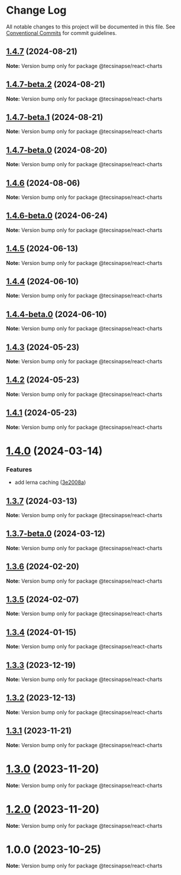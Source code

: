 # Change Log

All notable changes to this project will be documented in this file.
See [Conventional Commits](https://conventionalcommits.org) for commit guidelines.

## [1.4.7](https://github.com/tecsinapse/design-system/compare/@tecsinapse/react-charts@1.4.7-beta.2...@tecsinapse/react-charts@1.4.7) (2024-08-21)

**Note:** Version bump only for package @tecsinapse/react-charts

## [1.4.7-beta.2](https://github.com/tecsinapse/design-system/compare/@tecsinapse/react-charts@1.4.7-beta.1...@tecsinapse/react-charts@1.4.7-beta.2) (2024-08-21)

**Note:** Version bump only for package @tecsinapse/react-charts

## [1.4.7-beta.1](https://github.com/tecsinapse/design-system/compare/@tecsinapse/react-charts@1.4.7-beta.0...@tecsinapse/react-charts@1.4.7-beta.1) (2024-08-21)

**Note:** Version bump only for package @tecsinapse/react-charts

## [1.4.7-beta.0](https://github.com/tecsinapse/design-system/compare/@tecsinapse/react-charts@1.4.6...@tecsinapse/react-charts@1.4.7-beta.0) (2024-08-20)

**Note:** Version bump only for package @tecsinapse/react-charts

## [1.4.6](https://github.com/tecsinapse/design-system/compare/@tecsinapse/react-charts@1.4.6-beta.0...@tecsinapse/react-charts@1.4.6) (2024-08-06)

**Note:** Version bump only for package @tecsinapse/react-charts

## [1.4.6-beta.0](https://github.com/tecsinapse/design-system/compare/@tecsinapse/react-charts@1.4.5...@tecsinapse/react-charts@1.4.6-beta.0) (2024-06-24)

**Note:** Version bump only for package @tecsinapse/react-charts

## [1.4.5](https://github.com/tecsinapse/design-system/compare/@tecsinapse/react-charts@1.4.4...@tecsinapse/react-charts@1.4.5) (2024-06-13)

**Note:** Version bump only for package @tecsinapse/react-charts

## [1.4.4](https://github.com/tecsinapse/design-system/compare/@tecsinapse/react-charts@1.4.4-beta.0...@tecsinapse/react-charts@1.4.4) (2024-06-10)

**Note:** Version bump only for package @tecsinapse/react-charts

## [1.4.4-beta.0](https://github.com/tecsinapse/design-system/compare/@tecsinapse/react-charts@1.4.1-beta.0...@tecsinapse/react-charts@1.4.4-beta.0) (2024-06-10)

**Note:** Version bump only for package @tecsinapse/react-charts

## [1.4.3](https://github.com/tecsinapse/design-system/compare/@tecsinapse/react-charts@1.4.2...@tecsinapse/react-charts@1.4.3) (2024-05-23)

**Note:** Version bump only for package @tecsinapse/react-charts

## [1.4.2](https://github.com/tecsinapse/design-system/compare/@tecsinapse/react-charts@1.4.1...@tecsinapse/react-charts@1.4.2) (2024-05-23)

**Note:** Version bump only for package @tecsinapse/react-charts

## [1.4.1](https://github.com/tecsinapse/design-system/compare/@tecsinapse/react-charts@1.4.0...@tecsinapse/react-charts@1.4.1) (2024-05-23)

**Note:** Version bump only for package @tecsinapse/react-charts

# [1.4.0](https://github.com/tecsinapse/design-system/compare/@tecsinapse/react-charts@1.3.7...@tecsinapse/react-charts@1.4.0) (2024-03-14)

### Features

- add lerna caching ([3e2008a](https://github.com/tecsinapse/design-system/commit/3e2008a403749d14dd1c1ec6e4136d25bddb44ce))

## [1.3.7](https://github.com/tecsinapse/design-system/compare/@tecsinapse/react-charts@1.3.7-beta.0...@tecsinapse/react-charts@1.3.7) (2024-03-13)

**Note:** Version bump only for package @tecsinapse/react-charts

## [1.3.7-beta.0](https://github.com/tecsinapse/design-system/compare/@tecsinapse/react-charts@1.3.6...@tecsinapse/react-charts@1.3.7-beta.0) (2024-03-12)

**Note:** Version bump only for package @tecsinapse/react-charts

## [1.3.6](https://github.com/tecsinapse/design-system/compare/@tecsinapse/react-charts@1.3.5...@tecsinapse/react-charts@1.3.6) (2024-02-20)

**Note:** Version bump only for package @tecsinapse/react-charts

## [1.3.5](https://github.com/tecsinapse/design-system/compare/@tecsinapse/react-charts@1.3.3...@tecsinapse/react-charts@1.3.5) (2024-02-07)

**Note:** Version bump only for package @tecsinapse/react-charts

## [1.3.4](https://github.com/tecsinapse/design-system/compare/@tecsinapse/react-charts@1.3.2...@tecsinapse/react-charts@1.3.4) (2024-01-15)

**Note:** Version bump only for package @tecsinapse/react-charts

## [1.3.3](https://github.com/tecsinapse/design-system/compare/@tecsinapse/react-charts@1.3.1...@tecsinapse/react-charts@1.3.3) (2023-12-19)

**Note:** Version bump only for package @tecsinapse/react-charts

## [1.3.2](https://github.com/tecsinapse/design-system/compare/@tecsinapse/react-charts@1.3.1...@tecsinapse/react-charts@1.3.2) (2023-12-13)

**Note:** Version bump only for package @tecsinapse/react-charts

## [1.3.1](https://github.com/tecsinapse/design-system/compare/@tecsinapse/react-charts@1.3.0...@tecsinapse/react-charts@1.3.1) (2023-11-21)

**Note:** Version bump only for package @tecsinapse/react-charts

# [1.3.0](https://github.com/tecsinapse/design-system/compare/@tecsinapse/react-charts@1.2.0...@tecsinapse/react-charts@1.3.0) (2023-11-20)

**Note:** Version bump only for package @tecsinapse/react-charts

# [1.2.0](https://github.com/tecsinapse/design-system/compare/@tecsinapse/react-charts@1.1.0...@tecsinapse/react-charts@1.2.0) (2023-11-20)

**Note:** Version bump only for package @tecsinapse/react-charts

# 1.0.0 (2023-10-25)

**Note:** Version bump only for package @tecsinapse/react-charts

